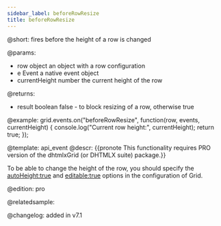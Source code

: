 ```yaml
---
sidebar_label: beforeRowResize
title: beforeRowResize
---
```


@short: fires before the height of a row is changed
	
@params:
- row			object		an object with a row configuration
- e	            Event	    a native event object
- currentHeight	number		the current height of the row


@returns:
- result		boolean		false - to block resizing of a row, otherwise true

@example:
grid.events.on("beforeRowResize", function(row, events, currentHeight) {
    console.log("Current row height:", currentHeight);
    return true;
});


@template:	api_event
@descr:
{{pronote This functionality requires PRO version of the dhtmlxGrid (or DHTMLX suite) package.}}

To be able to change the height of the row, you should specify the [autoHeight:true](grid/api/grid_autoheight_config.md) and [editable:true](grid/api/grid_editable_config.md) options in the configuration of Grid. 

@edition: pro

@relatedsample:
	

@changelog: added in v7.1

